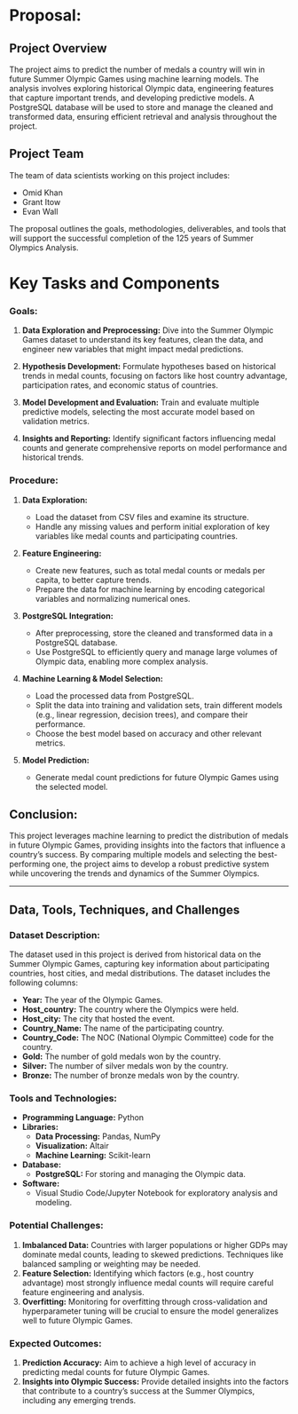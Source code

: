 # Proposal: 

## Project Overview

The project aims to predict the number of medals a country will win in future Summer Olympic Games using machine learning models. The analysis involves exploring historical Olympic data, engineering features that capture important trends, and developing predictive models. A PostgreSQL database will be used to store and manage the cleaned and transformed data, ensuring efficient retrieval and analysis throughout the project.

## Project Team

The team of data scientists working on this project includes:

* Omid Khan
* Grant Itow
* Evan Wall 

The proposal outlines the goals, methodologies, deliverables, and tools that will support the successful completion of the 125 years of Summer Olympics Analysis.

# **Key Tasks and Components**

### **Goals:**

1. **Data Exploration and Preprocessing:** Dive into the Summer Olympic Games dataset to understand its key features, clean the data, and engineer new variables that might impact medal predictions.

2. **Hypothesis Development:** Formulate hypotheses based on historical trends in medal counts, focusing on factors like host country advantage, participation rates, and economic status of countries.

3. **Model Development and Evaluation:** Train and evaluate multiple predictive models, selecting the most accurate model based on validation metrics.

4. **Insights and Reporting:** Identify significant factors influencing medal counts and generate comprehensive reports on model performance and historical trends.

### **Procedure:**

1. **Data Exploration:**
   * Load the dataset from CSV files and examine its structure.
   * Handle any missing values and perform initial exploration of key variables like medal counts and participating countries.

2. **Feature Engineering:**
   * Create new features, such as total medal counts or medals per capita, to better capture trends.
   * Prepare the data for machine learning by encoding categorical variables and normalizing numerical ones.

3. **PostgreSQL Integration:**
   * After preprocessing, store the cleaned and transformed data in a PostgreSQL database.
   * Use PostgreSQL to efficiently query and manage large volumes of Olympic data, enabling more complex analysis.

4. **Machine Learning & Model Selection:**
   * Load the processed data from PostgreSQL.
   * Split the data into training and validation sets, train different models (e.g., linear regression, decision trees), and compare their performance.   
   * Choose the best model based on accuracy and other relevant metrics.

5. **Model Prediction:**
   * Generate medal count predictions for future Olympic Games using the selected model.

## **Conclusion:**

This project leverages machine learning to predict the distribution of medals in future Olympic Games, providing insights into the factors that influence a country’s success. By comparing multiple models and selecting the best-performing one, the project aims to develop a robust predictive system while uncovering the trends and dynamics of the Summer Olympics.

---

## **Data, Tools, Techniques, and Challenges**

### **Dataset Description:**

The dataset used in this project is derived from historical data on the Summer Olympic Games, capturing key information about participating countries, host cities, and medal distributions. The dataset includes the following columns:

* **Year:** The year of the Olympic Games.
* **Host_country:** The country where the Olympics were held.
* **Host_city:** The city that hosted the event.
* **Country_Name:** The name of the participating country.
* **Country_Code:** The NOC (National Olympic Committee) code for the country.
* **Gold:** The number of gold medals won by the country.
* **Silver:** The number of silver medals won by the country.
* **Bronze:** The number of bronze medals won by the country.

### **Tools and Technologies:**

* **Programming Language:** Python 
* **Libraries:**
  * **Data Processing:** Pandas, NumPy
  * **Visualization:** Altair
  * **Machine Learning:** Scikit-learn
* **Database:**
  * **PostgreSQL:** For storing and managing the Olympic data.
* **Software:**
  * Visual Studio Code/Jupyter Notebook for exploratory analysis and modeling.

### **Potential Challenges:**

1. **Imbalanced Data:** Countries with larger populations or higher GDPs may dominate medal counts, leading to skewed predictions. Techniques like balanced sampling or weighting may be needed.
2. **Feature Selection:** Identifying which factors (e.g., host country advantage) most strongly influence medal counts will require careful feature engineering and analysis.
3. **Overfitting:** Monitoring for overfitting through cross-validation and hyperparameter tuning will be crucial to ensure the model generalizes well to future Olympic Games.

### **Expected Outcomes:**

1. **Prediction Accuracy:** Aim to achieve a high level of accuracy in predicting medal counts for future Olympic Games.
2. **Insights into Olympic Success:** Provide detailed insights into the factors that contribute to a country’s success at the Summer Olympics, including any emerging trends.

